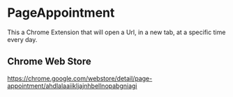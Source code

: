 PageAppointment
===============

This a Chrome Extension that will open a Url, in a new tab, at a specific time every day.

Chrome Web Store
---
https://chrome.google.com/webstore/detail/page-appointment/ahdlalaaiikljajnhbellnopabgniagi
